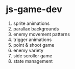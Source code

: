 # js-game-dev

1. sprite animations
2. parallax backgrounds
3. enemy movement patterns
4. trigger animations
5. point & shoot game
6. enemy variety
7. side scroller game
8. state management